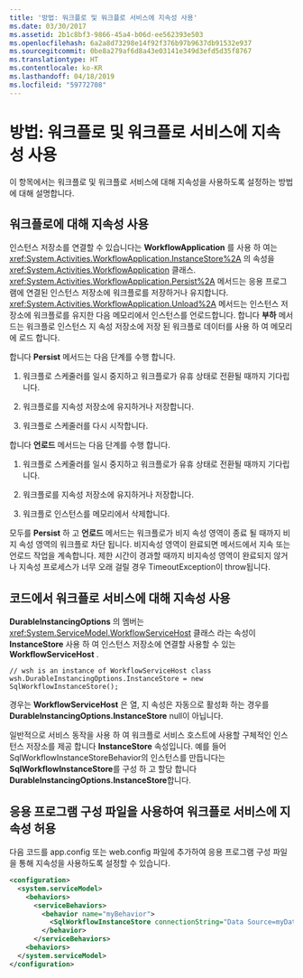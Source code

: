 ```yaml
---
title: '방법: 워크플로 및 워크플로 서비스에 지속성 사용'
ms.date: 03/30/2017
ms.assetid: 2b1c8bf3-9866-45a4-b06d-ee562393e503
ms.openlocfilehash: 6a2a8d73298e14f92f376b97b9637db91532e937
ms.sourcegitcommit: 0be8a279af6d8a43e03141e349d3efd5d35f8767
ms.translationtype: HT
ms.contentlocale: ko-KR
ms.lasthandoff: 04/18/2019
ms.locfileid: "59772708"
---
```

# <a name="how-to-enable-persistence-for-workflows-and-workflow-services"></a>방법: 워크플로 및 워크플로 서비스에 지속성 사용
이 항목에서는 워크플로 및 워크플로 서비스에 대해 지속성을 사용하도록 설정하는 방법에 대해 설명합니다.  
  
## <a name="enable-persistence-for-workflows"></a>워크플로에 대해 지속성 사용  
 인스턴스 저장소를 연결할 수 있습니다는 **WorkflowApplication** 를 사용 하 여는 <xref:System.Activities.WorkflowApplication.InstanceStore%2A> 의 속성을 <xref:System.Activities.WorkflowApplication> 클래스. <xref:System.Activities.WorkflowApplication.Persist%2A> 메서드는 응용 프로그램에 연결된 인스턴스 저장소에 워크플로를 저장하거나 유지합니다. <xref:System.Activities.WorkflowApplication.Unload%2A> 메서드는 인스턴스 저장소에 워크플로를 유지한 다음 메모리에서 인스턴스를 언로드합니다. 합니다 **부하** 메서드는 워크플로 인스턴스 지 속성 저장소에 저장 된 워크플로 데이터를 사용 하 여 메모리에 로드 합니다.  
  
 합니다 **Persist** 메서드는 다음 단계를 수행 합니다.  
  
1. 워크플로 스케줄러를 일시 중지하고 워크플로가 유휴 상태로 전환될 때까지 기다립니다.  
  
2. 워크플로를 지속성 저장소에 유지하거나 저장합니다.  
  
3. 워크플로 스케줄러를 다시 시작합니다.  
  
 합니다 **언로드** 메서드는 다음 단계를 수행 합니다.  
  
1. 워크플로 스케줄러를 일시 중지하고 워크플로가 유휴 상태로 전환될 때까지 기다립니다.  
  
2. 워크플로를 지속성 저장소에 유지하거나 저장합니다.  
  
3. 워크플로 인스턴스를 메모리에서 삭제합니다.  
  
 모두를 **Persist** 하 고 **언로드** 메서드는 워크플로가 비지 속성 영역이 종료 될 때까지 비지 속성 영역의 워크플로 차단 됩니다. 비지속성 영역이 완료되면 메서드에서 지속 또는 언로드 작업을 계속합니다. 제한 시간이 경과할 때까지 비지속성 영역이 완료되지 않거나 지속성 프로세스가 너무 오래 걸릴 경우 TimeoutException이 throw됩니다.  
  
## <a name="enable-persistence-for-workflow-services-in-code"></a>코드에서 워크플로 서비스에 대해 지속성 사용  
 **DurableInstancingOptions** 의 멤버는 <xref:System.ServiceModel.WorkflowServiceHost> 클래스 라는 속성이 **InstanceStore** 사용 하 여 인스턴스 저장소에 연결할 사용할 수 있는 **WorkflowServiceHost** .  
  
```  
// wsh is an instance of WorkflowServiceHost class  
wsh.DurableInstancingOptions.InstanceStore = new SqlWorkflowInstanceStore();  
```  
  
 경우는 **WorkflowServiceHost** 은 열, 지 속성은 자동으로 활성화 하는 경우를 **DurableInstancingOptions.InstanceStore** null이 아닙니다.  
  
 일반적으로 서비스 동작을 사용 하 여 워크플로 서비스 호스트에 사용할 구체적인 인스턴스 저장소를 제공 합니다 **InstanceStore** 속성입니다. 예를 들어 SqlWorkflowInstanceStoreBehavior의 인스턴스를 만듭니다는 **SqlWorkflowInstanceStore**를 구성 하 고 할당 합니다 **DurableInstancingOptions.InstanceStore**합니다.  
  
## <a name="enable-persistence-for-workflow-services-using-an-application-configuration-file"></a>응용 프로그램 구성 파일을 사용하여 워크플로 서비스에 지속성 허용  
 다음 코드를 app.config 또는 web.config 파일에 추가하여 응용 프로그램 구성 파일을 통해 지속성을 사용하도록 설정할 수 있습니다.  
  
```xml  
<configuration>  
  <system.serviceModel>  
    <behaviors>  
      <serviceBehaviors>  
        <behavior name="myBehavior">  
          <SqlWorkflowInstanceStore connectionString="Data Source=myDatatbaseServer;Initial Catalog=myPersistenceDatabase">  
        </behavior>  
      </serviceBehaviors>  
    <behaviors>  
  </system.serviceModel>  
</configuration>  
```
